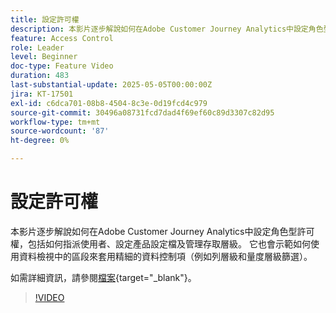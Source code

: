 ```yaml
---
title: 設定許可權
description: 本影片逐步解說如何在Adobe Customer Journey Analytics中設定角色型許可權，包括如何指派使用者、設定產品設定檔及管理存取層級。
feature: Access Control
role: Leader
level: Beginner
doc-type: Feature Video
duration: 483
last-substantial-update: 2025-05-05T00:00:00Z
jira: KT-17501
exl-id: c6dca701-08b8-4504-8c3e-0d19fcd4c979
source-git-commit: 30496a08731fcd7dad4f69ef60c89d3307c82d95
workflow-type: tm+mt
source-wordcount: '87'
ht-degree: 0%

---
```


# 設定許可權

本影片逐步解說如何在Adobe Customer Journey Analytics中設定角色型許可權，包括如何指派使用者、設定產品設定檔及管理存取層級。 它也會示範如何使用資料檢視中的區段來套用精細的資料控制項（例如列層級和量度層級篩選）。

如需詳細資訊，請參閱[檔案](https://experienceleague.adobe.com/zh-hant/docs/analytics-platform/using/technotes/access-control){target="_blank"}。

>[!VIDEO](https://video.tv.adobe.com/v/3463396/?learn=on&captions=chi_hant)
